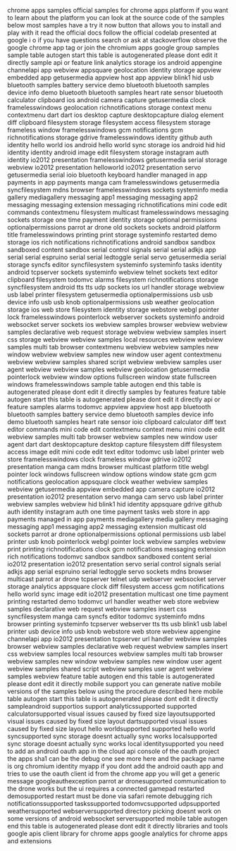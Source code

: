 chrome apps samples official samples for chrome apps platform if you want to learn about the platform you can look at the source code of the samples below most samples have a try it now button that allows you to install and play with it read the official docs follow the official codelab presented at google i o if you have questions search or ask at stackoverflow observe the google chrome app tag or join the chromium apps google group samples sample table autogen start this table is autogenerated please dont edit it directly sample api or feature link analytics storage ios android appengine channelapi app webview appsquare geolocation identity storage appview embedded app getusermedia appview host app appview blink1 hid usb bluetooth samples battery service demo bluetooth bluetooth samples device info demo bluetooth bluetooth samples heart rate sensor bluetooth calculator clipboard ios android camera capture getusermedia clock framelesswindows geolocation richnotifications storage context menu contextmenu dart dart ios desktop capture desktopcapture dialog element diff clipboard filesystem storage filesystem access filesystem storage frameless window framelesswindows gcm notifications gcm richnotifications storage gdrive framelesswindows identity github auth identity hello world ios android hello world sync storage ios android hid hid identity identity android image edit filesystem storage instagram auth identity io2012 presentation framelesswindows getusermedia serial storage webview io2012 presentation helloworld io2012 presentation servo getusermedia serial ioio bluetooth keyboard handler managed in app payments in app payments manga cam framelesswindows getusermedia syncfilesystem mdns browser framelesswindows sockets systeminfo media gallery mediagallery messaging app1 messaging messaging app2 messaging messaging extension messaging richnotifications mini code edit commands contextmenu filesystem multicast framelesswindows messaging sockets storage one time payment identity storage optional permissions optionalpermissions parrot ar drone old sockets sockets android platform title framelesswindows printing print storage systeminfo restarted demo storage ios rich notifications richnotifications android sandbox sandbox sandboxed content sandbox serial control signals serial serial adkjs app serial serial espruino serial serial ledtoggle serial servo getusermedia serial storage syncfs editor syncfilesystem systeminfo systeminfo tasks identity android tcpserver sockets systeminfo webview telnet sockets text editor clipboard filesystem todomvc alarms filesystem richnotifications storage syncfilesystem android tts tts udp sockets ios url handler storage webview usb label printer filesystem getusermedia optionalpermissions usb usb device info usb usb knob optionalpermissions usb weather geolocation storage ios web store filesystem identity storage webstore webgl pointer lock framelesswindows pointerlock webserver sockets systeminfo android websocket server sockets ios webview samples browser webview webview samples declarative web request storage webview webview samples insert css storage webview webview samples local resources webview webview samples multi tab browser contextmenu webview webview samples new window webview webview samples new window user agent contextmenu webview webview samples shared script webview webview samples user agent webview webview samples webview geolocation getusermedia pointerlock webview window options fullscreen window state fullscreen windows framelesswindows sample table autogen end this table is autogenerated please dont edit it directly samples by features feature table autogen start this table is autogenerated please dont edit it directly api or feature samples alarms todomvc appview appview host app bluetooth bluetooth samples battery service demo bluetooth samples device info demo bluetooth samples heart rate sensor ioio clipboard calculator diff text editor commands mini code edit contextmenu context menu mini code edit webview samples multi tab browser webview samples new window user agent dart dart desktopcapture desktop capture filesystem diff filesystem access image edit mini code edit text editor todomvc usb label printer web store framelesswindows clock frameless window gdrive io2012 presentation manga cam mdns browser multicast platform title webgl pointer lock windows fullscreen window options window state gcm gcm notifications geolocation appsquare clock weather webview samples webview getusermedia appview embedded app camera capture io2012 presentation io2012 presentation servo manga cam servo usb label printer webview samples webview hid blink1 hid identity appsquare gdrive github auth identity instagram auth one time payment tasks web store in app payments managed in app payments mediagallery media gallery messaging messaging app1 messaging app2 messaging extension multicast old sockets parrot ar drone optionalpermissions optional permissions usb label printer usb knob pointerlock webgl pointer lock webview samples webview print printing richnotifications clock gcm notifications messaging extension rich notifications todomvc sandbox sandbox sandboxed content serial io2012 presentation io2012 presentation servo serial control signals serial adkjs app serial espruino serial ledtoggle servo sockets mdns browser multicast parrot ar drone tcpserver telnet udp webserver websocket server storage analytics appsquare clock diff filesystem access gcm notifications hello world sync image edit io2012 presentation multicast one time payment printing restarted demo todomvc url handler weather web store webview samples declarative web request webview samples insert css syncfilesystem manga cam syncfs editor todomvc systeminfo mdns browser printing systeminfo tcpserver webserver tts tts usb blink1 usb label printer usb device info usb knob webstore web store webview appengine channelapi app io2012 presentation tcpserver url handler webview samples browser webview samples declarative web request webview samples insert css webview samples local resources webview samples multi tab browser webview samples new window webview samples new window user agent webview samples shared script webview samples user agent webview samples webview feature table autogen end this table is autogenerated please dont edit it directly mobile support you can generate native mobile versions of the samples below using the procedure described here mobile table autogen start this table is autogenerated please dont edit it directly sampleandroid supportios support analyticssupported supported calculatorsupported visual issues caused by fixed size layoutsupported visual issues caused by fixed size layout dartsupported visual issues caused by fixed size layout hello worldsupported supported hello world syncsupported sync storage doesnt actually sync works localsupported sync storage doesnt actually sync works local identitysupported you need to add an android oauth app in the cloud api console of the oauth project the apps sha1 can be the debug one see more here and the package name is org chromium identity myapp if you dont add the android oauth app and tries to use the oauth client id from the chrome app you will get a generic message googleauthexception parrot ar dronesupported communication to the drone works but the ui requires a connected gamepad restarted demosupported restart must be done via safari remote debugging rich notificationssupported taskssupported todomvcsupported udpsupported weathersupported webserversupported directory picking doesnt work on some versions of android websocket serversupported mobile table autogen end this table is autogenerated please dont edit it directly libraries and tools google apis client library for chrome apps google analytics for chrome apps and extensions